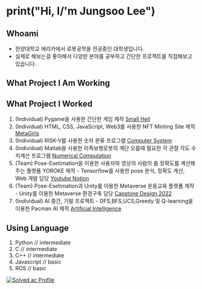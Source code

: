 # print("Hi, I/'m Jungsoo Lee")

## Whoami
* 한양대학교 에리카에서 로봇공학을 전공중인 대학생입니다. <br>
* 실제로 해보는걸 좋아해서 다양한 분야를 공부하고 간단한 프로젝트를 직접해보고 있습니다. <br>

## What Project I Am Working

## What Project I Worked
1. (Individual) Pygame을 사용한 간단한 게임 제작 <a href="https://github.com/LPIGEON/Small-Hell"> Small Hell </a> <br>
2. (Individual) HTML, CSS, JavaScript, Web3를 사용한 NFT Minting Site 제작 <a href="https://metagirlsminting.netlify.app/"> MetaGirls </a> <br>
3. (Individual) RISK-V를 사용한 숫자 분류 프로그램 <a href="https://github.com/LPIGEON/Computer_System"> Computer System </a> <br>
4. (Individual) Matlab을 사용한 이족보행로봇의 계단 오를때 필요한 각 관절 각도 수치계산 프로그램 <a href="https://github.com/LPIGEON/Numerical_Computation/blob/main/README.md"> Numerical Computation </a> <br>
5. (Team) Pose-Esetimation을 이용한 사용자와 영상의 사람의 춤 정확도를 계산해주는 플랫폼 YOROKE 제작 - Tensorflow를 사용한 pose 분석, 정확도 계산, Web 개발 담당
<a href="https://www.youtube.com/watch?v=2MG2UBXA9t8&lc=UgxvI0OJWcPJLxfUfSJ4AaABAg"> Youtube </a>
<a href="https://www.notion.so/914355d5a7f14f5091d3880745cb064a?v=3af8f199678e4c50a8aeca7c7047a466"> Notion </a>
6. (Team) Pose-Esetimation과 Unity를 이용한 Metaverse 운동교육 플렛폼 제작 - Unity를 이용한 Metaverse 환경구축 담당
<a href="https://github.com/sabi-github/Capstone_Design_2022"> Capstone Design 2022 </a>
7. (Individual) AI 중간, 기말 프로젝트 - DFS,BFS,UCS,Greedy 및 Q-learning을 이용한 Pacman AI 제작 </a>
<a href="https://github.com/sabi-github/Artificial_Intelligence"> Artificial Intelligence </a>


## Using Language 
1. Python // intermediate
2. C // intermediate
3. C++ // intermediate
4. Javascript // basic
5. ROS // basic

[![Solved.ac Profile](http://mazassumnida.wtf/api/v2/generate_badge?boj=sabi)](https://solved.ac/sabi/)
